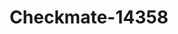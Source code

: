 ---
f_zip-code: 71730
f_state-code: AR
title: Checkmate-14358
f_phone: 870-875-2421
f_city-only: El Dorado
f_address: 1004 E Main Street El Dorado
f_location-unique-id: '14358'
slug: checkmate-14358
updated-on: '2024-05-30T13:46:58.046Z'
created-on: '2024-05-30T13:36:59.803Z'
published-on: '2024-05-30T13:54:32.469Z'
f_city-state: cms/city/el-dorado-ar.md
f_company: cms/company/checkmate.md
f_state: cms/state/arkansas.md
layout: '[payday-loan].html'
tags: payday-loan
---